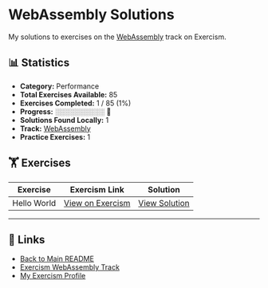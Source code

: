 # WebAssembly Solutions

My solutions to exercises on the [WebAssembly](https://exercism.org/tracks/wasm) track on Exercism.

## 📊 Statistics

- **Category:** Performance
- **Total Exercises Available:** 85
- **Exercises Completed:** 1 / 85 (1%)
- **Progress:** ░░░░░░░░░░ 🔴
- **Solutions Found Locally:** 1
- **Track:** [WebAssembly](https://exercism.org/tracks/wasm)
- **Practice Exercises:** 1

## 🏋️ Exercises

| Exercise | Exercism Link | Solution |
|----------|---------------|----------|
| Hello World | [View on Exercism](https://exercism.org/tracks/wasm/exercises/hello-world) | [View Solution](hello-world/README.md) |

---

## 🔗 Links

- [Back to Main README](../README.md)
- [Exercism WebAssembly Track](https://exercism.org/tracks/wasm)
- [My Exercism Profile](https://exercism.org/profiles/princemuel)
